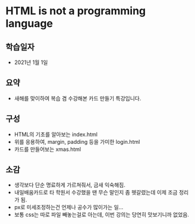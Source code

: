 # HTML is not a programming language

## 학습일자
- 2021년 1월 1일

## 요약
- 새해를 맞이하여 복습 겸 수강해본 카드 만들기 특강입니다.

## 구성
- HTML의 기초를 알아보는 index.html
- 위를 응용하여, margin, padding 등을 가미한 login.html
- 카드를 만들어보는 xmas.html

## 소감
- 생각보다 단순 명료하게 가르쳐줘서, 금새 익숙해짐.
- 내일배움카드로 타 학원서 수강했을 땐 무슨 말인지 좀 헷갈렸는데 이제 조금 정리가 됨.
- px로 미세조정하는건 언제나 공수가 많이가는 일...
- 보통 css는 따로 파일 빼놓는걸로 아는데, 이번 강의는 당연히 맛보기니까 없었음.
